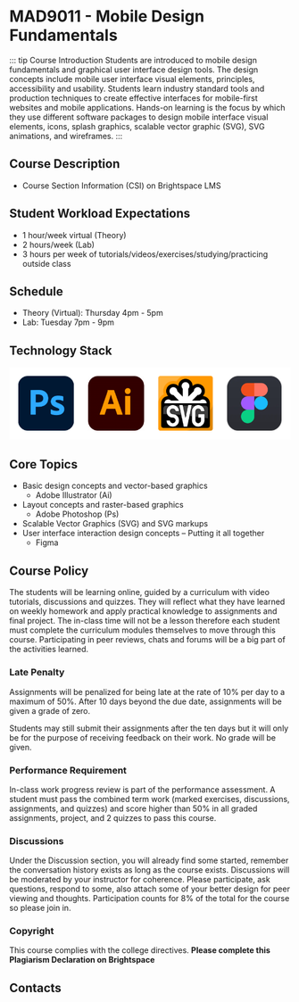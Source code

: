 # MAD9011 - Mobile Design Fundamentals

::: tip Course Introduction
Students are introduced to mobile design fundamentals and graphical user interface design tools. The design concepts include mobile user interface visual elements, principles, accessibility and usability. Students learn industry standard tools and production techniques to create effective interfaces for mobile-first websites and mobile applications. Hands-on learning is the focus by which they use different software packages to design mobile interface visual elements, icons, splash graphics, scalable vector graphic (SVG), SVG animations, and wireframes.
:::

## Course Description

- Course Section Information (CSI) on Brightspace LMS

## Student Workload Expectations

- 1 hour/week virtual (Theory)
- 2 hours/week (Lab)
- 3 hours per week of tutorials/videos/exercises/studying/practicing outside class

## Schedule

- Theory (Virtual): Thursday 4pm - 5pm
- Lab: Tuesday 7pm - 9pm

## Technology Stack

<img src="../assets/tools.png" alt="UI graphics tools">

## Core Topics

- Basic design concepts and vector-based graphics
  - Adobe Illustrator (Ai)
- Layout concepts and raster-based graphics
  - Adobe Photoshop (Ps)
- Scalable Vector Graphics (SVG) and SVG markups
- User interface interaction design concepts – Putting it all together
  - Figma

## Course Policy

The students will be learning online, guided by a curriculum with video tutorials, discussions and quizzes. They will reflect what they have learned on weekly homework and apply practical knowledge to assignments and final project. The in-class time will not be a lesson therefore each student must complete the curriculum modules themselves to move through this course. Participating in peer reviews, chats and forums will be a big part of the activities learned.

### Late Penalty

Assignments will be penalized for being late at the rate of 10% per day to a maximum of 50%. After 10 days beyond the due date, assignments will be given a grade of zero.

Students may still submit their assignments after the ten days but it will only be for the purpose of receiving feedback on their work. No grade will be given.

### Performance Requirement

In-class work progress review is part of the performance assessment. A student must pass the combined term work (marked exercises, discussions, assignments, and quizzes) and score higher than 50% in all graded assignments, project, and 2 quizzes to pass this course.

### Discussions

Under the Discussion section, you will already find some started, remember the conversation history exists as long as the course exists. Discussions will be moderated by your instructor for coherence. Please participate, ask questions, respond to some, also attach some of your better design for peer viewing and thoughts. Participation counts for 8% of the total for the course so please join in.

### Copyright

This course complies with the college directives. **Please complete this Plagiarism Declaration on Brightspace**

## Contacts

<ContactCard 
  name="Tyler Bristow"
  title="Instructor"
  img-url="/w2024/TylerBristow.jpg"
  bio="Instructor of the Mobile Application Design & Development Program at Algonquin College."
  :details="[
      { label: 'email', value: 'bristot@algonquincollege.com' },  
      { label: 'office', value: 'By appointment' }
    ]"
/>

<ContactCard 
  name="Ahmed Elbadri"
  title="Student Success Specialist"
  img-url="/w2024/ahmed.jpg"
  bio=""
  :details="[
      { label: 'email', value: 'elbadra@algonquincollege.com' }, 
      { label: 'Book Appointment', value: 'http://www.algonquincollege.com/bookahmed' },
    ]"
/>
